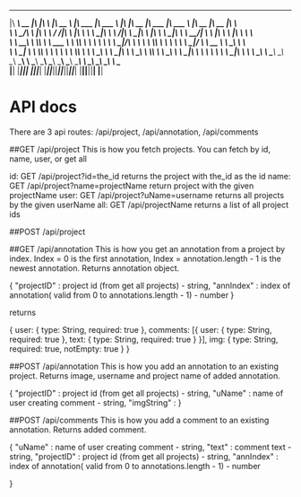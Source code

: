  ________ ________  ___  __    ________          ________  _______   ________  ________  ________  _______           ________  ________  ___     
|\  _____\\   __  \|\  \|\  \ |\   __  \        |\   ___ \|\  ___ \ |\   ____\|\   __  \|\   ___ \|\  ___ \         |\   __  \|\   __  \|\  \    
\ \  \__/\ \  \|\  \ \  \/  /|\ \  \|\  \       \ \  \_|\ \ \   __/|\ \  \___|\ \  \|\  \ \  \_|\ \ \   __/|        \ \  \|\  \ \  \|\  \ \  \   
 \ \   __\\ \  \\\  \ \   ___  \ \  \\\  \       \ \  \ \\ \ \  \_|/_\ \  \    \ \  \\\  \ \  \ \\ \ \  \_|/__       \ \   __  \ \   ____\ \  \  
  \ \  \_| \ \  \\\  \ \  \\ \  \ \  \\\  \       \ \  \_\\ \ \  \_|\ \ \  \____\ \  \\\  \ \  \_\\ \ \  \_|\ \       \ \  \ \  \ \  \___|\ \  \ 
   \ \__\   \ \_______\ \__\\ \__\ \_______\       \ \_______\ \_______\ \_______\ \_______\ \_______\ \_______\       \ \__\ \__\ \__\    \ \__\
    \|__|    \|_______|\|__| \|__|\|_______|        \|_______|\|_______|\|_______|\|_______|\|_______|\|_______|        \|__|\|__|\|__|     \|__|
                                                                                                                                                 

# API docs

There are 3 api routes: /api/project, /api/annotation, /api/comments

##GET /api/project
This is how you fetch projects. You can fetch by id, name, user, or get all

id: GET /api/project?id=the_id
    returns the project with the_id as the id
name: GET /api/project?name=projectName
    return project with the given projectName
user: GET /api/project?uName=username
    returns all projects by the given userName
all: GET /api/projectName
    returns a list of all project ids

##POST /api/project


##GET /api/annotation
This is how you get an annotation from a project by index. Index = 0 is the first annotation, Index = annotation.length - 1 is the newest annotation. Returns annotation object.

{
	"projectID" : project id (from get all projects) - string,
	"annIndex" : index of annotation( valid from 0 to annotations.length - 1) - number
}

returns

{
        user: {
            type: String,
            required: true
        },
        comments: [{
            user: {
                type: String,
                required: true
            },
            text: {
                type: String,
                required: true
            }
        }],
        img: {
            type: String,
            required: true,
            notEmpty: true
        }
}

##POST /api/annotation
This is how you add an annotation to an existing project. Returns image, username and project name of added annotation.

{
	"projectID" : project id (from get all projects) - string,
	"uName" : name of user creating comment - string,
	"imgString" :
}


##POST /api/comments
This is how you add a comment to an existing annotation. Returns added comment.

{
	"uName" : name of user creating comment - string,
    "text" : comment text - string,
    "projectID" : project id (from get all projects) - string,
    "annIndex" : index of annotation( valid from 0 to annotations.length - 1) - number

}